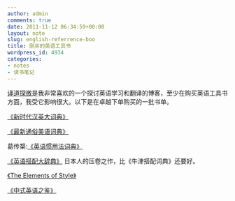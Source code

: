 ```yaml
---
author: admin
comments: true
date: 2011-11-12 06:34:59+00:00
layout: note
slug: english-referrence-boo
title: 刚买的英语工具书
wordpress_id: 4934
categories:
- notes
- 读书笔记
---
```


[译道探微](http://blog.tianya.cn/blogger/blog_main.asp?BlogID=826832)是我非常喜欢的一个探讨英语学习和翻译的博客，至少在购买英语工具书方面，我受它影响很大。以下是在卓越下单购买的一批书单。





[《新时代汉英大词典》](http://blog.tianya.cn/blogger/post_read.asp?BlogID=826832&PostID=35183188)





[《最新通俗美语词典》](http://blog.tianya.cn/blogger/post_read.asp?BlogID=826832&PostID=35155513)





葛传槼:[《英语惯用法词典》](http://blog.tianya.cn/blogger/post_read.asp?BlogID=826832&PostID=35103322)





[《英语搭配大辞典》](http://blog.tianya.cn/blogger/post_read.asp?BlogID=826832&PostID=35076300) 日本人的压卷之作，比《牛津搭配词典》还要好。





[《The Elements of Style》](http://blog.tianya.cn/blogger/post_read.asp?BlogID=826832&PostID=36587626)





[《中式英语之鉴》](http://blog.tianya.cn/blogger/post_read.asp?BlogID=826832&PostID=36574131)



